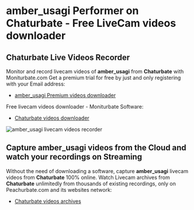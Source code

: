 # amber_usagi Performer on Chaturbate - Free LiveCam videos downloader

## Chaturbate Live Videos Recorder

Monitor and record livecam videos of **amber_usagi** from **Chaturbate** with Moniturbate.com
Get a premium trial for free by just and only registering with your Email address:
* [amber_usagi Premium videos downloader](https://moniturbate.com/request-demo-licence-key.html)

Free livecam videos downloader - Moniturbate Software:
* [Chaturbate videos downloader](https://moniturbate.com/moniturbate-download-software.html)

![amber_usagi livecam videos recorder](https://peachurnet.com/templates/moniturbate-software.png)


## Capture amber_usagi videos from the Cloud and watch your recordings on Streaming

Without the need of downloading a software, capture **amber_usagi** livecam videos from **Chaturbate** 100% online.
Watch Livecam archives from **Chaturbate** unlimitedly from thousands of existing recordings, only on Peachurbate.com and its websites network:
* [Chaturbate videos archives](https://peachurnet.com/)